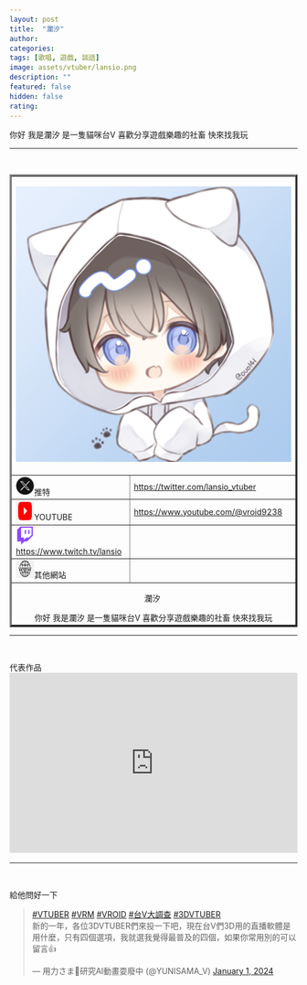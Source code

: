 ```yaml
---
layout: post
title:  "瀾汐"
author: 
categories: 
tags: [歌唱, 遊戲, 談話]
image: assets/vtuber/lansio.png
description: ""
featured: false
hidden: false
rating: 
---
```

你好 我是瀾汐 是一隻貓咪台V 喜歡分享遊戲樂趣的社畜 快來找我玩
<hr />
<p>&nbsp;</p>

<table style="border-collapse: collapse; width: 512; " border="3">
<tbody>
<tr style="height: 517px;">
<td style="width: 47.5125%; height: 517px;" colspan="2"><img src="../assets/vtuber/lansio.png" /></td>
</tr>
<tr style="height: 24px;">
<td style="width: 14.2515%; height: 24px;"><img src="../assets/images/twitter.png" alt="" width="32" height="32" />推特</td>
<td style="width: 33.261%; height: 24px;"><a href="https://twitter.com/lansio_vtuber">https://twitter.com/lansio_vtuber</a></td>
</tr>
<tr style="height: 39px;">
<td style="width: 14.2515%; height: 39px;"><img src="../assets/images/youtube.png" alt="" width="32" height="32" />YOUTUBE</td>
<td style="width: 33.261%; height: 39px;"><a href="">https://www.youtube.com/@vroid9238</a></td>
</tr>
<tr style="height: 39px;">
<td style="width: 14.2515%; height: 39px;"><img src="../assets/images/twitch.png" alt="" width="32" height="32" /><a href="https://www.twitch.tv/lansio">https://www.twitch.tv/lansio </a></td>
<td style="width: 33.261%; height: 39px;">&nbsp;</td>
</tr>
<tr style="height: 22px;">
<td style="width: 14.2515%; height: 22px;"><img src="../assets/images/www.png" alt="" width="32" height="32" />其他網站</td>
<td style="width: 33.261%; height: 22px;">&nbsp;</td>
</tr>
<tr>
<td style="width: 47.5125%; text-align: center;" colspan="2">
  <p>瀾汐&nbsp;</p>

<div>你好 我是瀾汐 是一隻貓咪台V 喜歡分享遊戲樂趣的社畜 快來找我玩</div>

</td>
</tr>
</tbody>
</table>

<hr />
<p>&nbsp;</p>
代表作品
<iframe style="width:100%;" height="315" src="https://www.youtube.com/shorts/M5tapIEkMrs" frameborder="0" allowfullscreen></iframe>
<hr />
<p>&nbsp;</p>

給他問好一下
<blockquote class="twitter-tweet"><p lang="zh" dir="ltr"><a href="https://twitter.com/hashtag/VTUBER?src=hash&amp;ref_src=twsrc%5Etfw">#VTUBER</a> <a href="https://twitter.com/hashtag/VRM?src=hash&amp;ref_src=twsrc%5Etfw">#VRM</a> <a href="https://twitter.com/hashtag/VROID?src=hash&amp;ref_src=twsrc%5Etfw">#VROID</a> <a href="https://twitter.com/hashtag/%E5%8F%B0V%E5%A4%A7%E8%AA%BF%E6%9F%A5?src=hash&amp;ref_src=twsrc%5Etfw">#台V大調查</a> <a href="https://twitter.com/hashtag/3DVTUBER?src=hash&amp;ref_src=twsrc%5Etfw">#3DVTUBER</a><br>新的一年，各位3DVTUBER們來投一下吧，現在台V們3D用的直播軟體是用什麼，只有四個選項，我就選我覺得最普及的四個，如果你常用別的可以留言👍</p>&mdash; 用力さま🤖研究AI動畫耍廢中 (@YUNISAMA_V) <a href="https://twitter.com/YUNISAMA_V/status/1741822296900395220?ref_src=twsrc%5Etfw">January 1, 2024</a></blockquote> <script async src="https://platform.twitter.com/widgets.js" charset="utf-8"></script>
